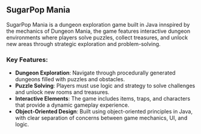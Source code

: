 ## SugarPop Mania

SugarPop Mania is a dungeon exploration game built in Java innspired by the mechanics of Dungeon Mania, the game features interactive dungeon environments where players solve puzzles, collect treasures, and unlock new areas through strategic exploration and problem-solving.

### Key Features:
- **Dungeon Exploration**: Navigate through procedurally generated dungeons filled with puzzles and obstacles.
- **Puzzle Solving**: Players must use logic and strategy to solve challenges and unlock new rooms and treasures.
- **Interactive Elements**: The game includes items, traps, and characters that provide a dynamic gameplay experience.
- **Object-Oriented Design**: Built using object-oriented principles in Java, with clear separation of concerns between game mechanics, UI, and logic.

